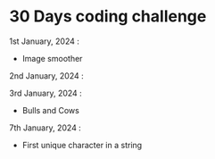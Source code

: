 # 30 Days coding challenge

1st January, 2024 :
- Image smoother

2nd January, 2024 :

3rd January, 2024 :
- Bulls and Cows

7th January, 2024 :
- First unique character in a string